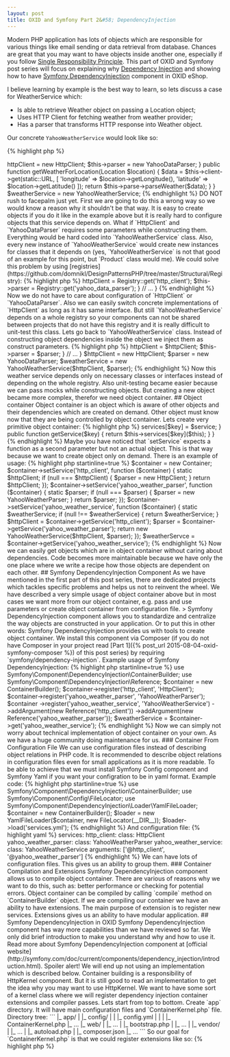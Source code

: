 ```yaml
---
layout: post
title: OXID and Symfony Part 2&#58; DependencyInjection
---
```


Modern PHP application has lots of objects which are responsible for various things like email sending or data retrieval from database. Chances are great that you may want to have objects inside another one, especially if you follow [Single Responsibility Principle](https://en.wikipedia.org/wiki/Single_responsibility_principle). This part of OXID and Symfony post series will focus on explaining why [Dependency Injection](https://en.wikipedia.org/wiki/Dependency_injection) and showing how to have [Symfony DependencyInjection](http://symfony.com/doc/current/components/dependency_injection/introduction.html) component in OXID eShop.

I believe learning by example is the best way to learn, so lets discuss a case for WeatherService which:

* Is able to retrieve Weather object on passing a Location object;
* Uses HTTP Client for fetching weather from weather provider;
* Has a parser that transforms HTTP response into Weather object.

<!--more-->

Our concrete `YahooWeatherService` would look like so:

{% highlight php %}
<?php

class YahooWeatherService implements WeatherServiceInterface
{
    protected $httpClient;

    protected $parser;

    public function __construct()
    {
        $this->httpClient = new HttpClient;
        $this->parser = new YahooDataParser;
    }

    public function getWeatherForLocation(Location $location)
    {
        $data = $this->client->get(static::URL, [
            'longitude' => $location->getLongitude(),
            'latitude'  => $location->getLatitude()
        ]);

        return $this->parse->parseWeather($data);
    }
}

$weatherService = new YahooWeatherService;
{% endhighlight %}


DO NOT rush to facepalm just yet. First we are going to do this a wrong way so we would know a reason why it shouldn't be that way.

It is easy to create objects if you do it like in the example above but it is really hard to configure objects that this service depends on. What if `HttpClient` and `YahooDataParser` requires some parameters while constructing them. Everything would be hard coded into `YahooWeatherService` class. Also, every new instance of `YahooWeatherService` would create new instances for classes that it depends on (yes, `YahooWeatherService` is not that good of an example for this point, but `Product` class would me). We could solve this problem by using [registries](https://github.com/domnikl/DesignPatternsPHP/tree/master/Structural/Registry):

{% highlight php %}
<?php

class YahooWeatherService implements WeatherServiceInterface
{
    // ...

    public function __construct()
    {
        $this->httpClient = Registry::get('http_client');
        $this->parser = Registry::get('yahoo_data_parser');
    }

    // ...
}
{% endhighlight %}

Now we do not have to care about configuration of `HttpClient` or `YahooDataParser`. Also we can easily switch concrete implementations of `HttpClient` as long as it has same interface. But still `YahooWeatherService` depends on a whole registry so your components can not be shared between projects that do not have this registry and it is really difficult to unit-test this class.

Lets go back to `YahooWeatherService` class. Instead of constructing object dependencies inside the object we inject them as construct parameters.

{% highlight php %}
<?php

class YahooWeatherService implements WeatherServiceInterface
{
    // ...

    public function __construct(HttpClientInterface $httpClient, YahooDataParser $parser)
    {
        $this->httpClient = $httpClient;
        $this->parser = $parser;
    }

    // ...
}

$httpClient = new HttpClient;
$parser = new YahooDataParser;

$weatherService = new YahooWeatherService($httpClient, $parser);
{% endhighlight %}

Now this weather service depends only on necessary classes or interfaces instead of depending on the whole registry. Also unit-testing became easier because we can pass mocks while constructing objects. But creating a new object became more complex, therefor we need object container.

## Object container

Object container is an object which is aware of other objects and their dependencies which are created on demand. Other object must know now that they are being controlled by object container. Lets create very primitive object container:

{% highlight php %}
<?php

class Container
{
    protected $services = [];

    public function setService($key, Closure $service)
    {
        $this->services[$key] = $service;
    }

    public function getService($key)
    {
        return $this->services[$key]($this);
    }
}
{% endhighlight %}

Maybe you have noticed that `setService` expects a function as a second parameter but not an actual object. This is that way because we want to create object only on demand. There is an example of usage:

{% highlight php startinline=true %}
$container = new Container;

$container->setService('http_client', function ($container) {
    static $httpClient;
    if (null === $httpClient) {
        $parser = new HttpClient;
    }
    return $httpClient;
});

$container->setService('yahoo_weather_parser', function ($container) {
    static $parser;
    if (null === $parser) {
        $parser = new YahooWeatherParser;
    }
    return $parser;
});

$container->setService('yahoo_weather_service', function ($container) {
    static $weatherService;

    if (null !== $weatherService) {
        return $weatherService;
    }

    $httpClient = $container->getService('http_client');
    $parser = $container->getService('yahoo_weather_parser');

    return new YahooWeatherService($httpClient, $parser);
});

$weatherServce = $container->getService('yahoo_weather_service');
{% endhighlight %}

Now we can easily get objects which are in object container without caring about dependencies. Code becomes more maintainable because we have only the one place where we write a recipe how those objects are dependent on each other.

## Symfony DependencyInjection Component

As we have mentioned in the first part of this post series, there are dedicated projects which tackles specific problems and helps us not to reinvent the wheel. We have described a very simple usage of object container above but in most cases we want more from our object container, e.g. pass and use parameters or create object container from configuration file.

> Symfony DependencyInjection component allows you to standardize and centralize the way objects are constructed in your application.

Or to put this in other words: Symfony DependencyInjection provides us with tools to create object container. We install this component via Composer (if you do not have Composer in your project read [Part 1]({% post_url 2015-08-04-oxid-symfony-composer %}) of this post series) by requiring `symfony/dependency-injection`. Example usage of Symfony DependencyInjection:

{% highlight php startinline=true %}
use Symfony\Component\DependencyInjection\ContainerBuilder;
use Symfony\Component\DependencyInjection\Reference;

$container = new ContainerBuilder();

$container->register('http_client', 'HttpClient');
$container->register('yahoo_weather_parser', 'YahooWeatherParser');

$container
    ->register('yahoo_weather_service', 'YahooWeatherService')
    ->addArgument(new Reference('http_client'))
    ->addArgument(new Reference('yahoo_weather_parser'));

$weatherService = $container->get('yahoo_weather_service');
{% endhighlight %}

Now we can simply not worry about technical implementation of object container on your own. As we have a huge community doing maintenance for us.

### Container From Configuration File

We can use configuration files instead of describing object relations in PHP code. It is recommended to describe object relations in configuration files even for small applications as it is more readable. To be able to achieve that we must install Symfony Config component and Symfony Yaml if you want your configration to be in yaml format. Example code:

{% highlight php startinline=true %}
use Symfony\Component\DependencyInjection\ContainerBuilder;
use Symfony\Component\Config\FileLocator;
use Symfony\Component\DependencyInjection\Loader\YamlFileLoader;

$container = new ContainerBuilder();
$loader = new YamlFileLoader($container, new FileLocator(__DIR__));
$loader->load('services.yml');
{% endhighlight %}

And configuration file:

{% highlight yaml %}
services:
  http_client:
    class: HttpClient

  yahoo_weather_parser:
    class: YahooWeatherParser

  yahoo_weather_service:
    class: YahooWeatherService
    arguments: ['@http_client', '@yahoo_weather_parser']
{% endhighlight %}

We can have lots of configuration files. This gives us an ability to group them.

### Container Compilation and Extensions

Symfony DependencyInjection component allows us to compile object container. There are various of reasons why we want to do this, such as: better performance or checking for potential errors.

Object container can be compiled by calling `compile` method on `ContainerBuilder` object.

If we are compiling our container we have an ability to have extensions. The main purpose of extension is to register new services. Extensions gives us an ability to have modular application.

## Symfony DependencyInjection in OXID

Symfony DependencyInjection component has way more capabilities than we have reviewed so far. We only did brief introduction to make you understand why and how to use it. Read more about Symfony DependencyInjection component at [official website](http://symfony.com/doc/current/components/dependency_injection/introduction.html).

Spoiler alert! We will end up not using an implementation which is described below. Container building is a responsibility of HttpKernel component. But it is still good to read an implementation to get the idea why you may want to use HttpKernel.

We want to have some sort of a kernel class where we will register dependency injection container extensions and compiler passes. Lets start from top to bottom. Create `app` directory. It will have main configuration files and `ContainerKernel.php` file. Directory tree:

```
|_ app/
|  |_ config/
|  |  |_ config.yml
|  |
|  |_ ContainerKernel.php
|_ ...
|_ web/
|  |_ ...
|  |_ bootstrap.php
|  |_ ...
|
|_ vendor/
|  |_ ...
|  |_ autoload.php
|
|_ composer.json
|_ ...
```

So our goal for `ContainerKernel.php` is that we could register extensions like so:

{% highlight php %}
<?php

class ContainerKernel
{
    public function registerExtensions()
    {
        return [
            new ExtensionOne,
            new ExtensionTwo
        ];
    }

    public function registerCompilerPasses()
    {
        return [
            new CompilerPassOne
        ];
    }
}
{% endhighlight %}

To be continued...

## Credits

Explanation of Dependency Injection in general was highly inspired by Fabien Potencier slides which are available at [slideshare.net](http://www.slideshare.net/fabpot/dependency-injection-with-php-and-php-53)
